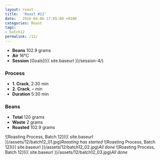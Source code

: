 ```yaml
---
layout: roast
title:  'Roast #12'
date:   2016-04-06 17:05:00 +0100
categories: Roast
tags:
- batch12
permalink: /12/
---
```


* **Beans** 102.9 grams
* **Air** 16°C
* **Session** [Goals]({{ site.baseurl }}/session-4/)

### Process

* **1. Crack**, 2:30 min
* **2. Crack**, – min
* **Duration** 5:30 min

### Beans

* **Total** 120 grams
* **Waste** 2 grams
* **Roasted** 102.9 grams

![Roasting Process, Batch 12]({{ site.baseurl }}/assets/12/batch12_01.jpg)*Roasting has started*
![Roasting Process, Batch 12]({{ site.baseurl }}/assets/12/batch12_02.jpg)*All done*
![Roasting Process, Batch 12]({{ site.baseurl }}/assets/12/batch12_03.jpg)*All done*
